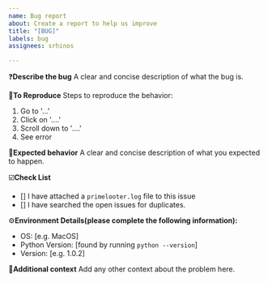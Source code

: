 ```yaml
---
name: Bug report
about: Create a report to help us improve
title: "[BUG]"
labels: bug
assignees: srhinos

---
```


❓**Describe the bug**
A clear and concise description of what the bug is.

📝**To Reproduce**
Steps to reproduce the behavior:
1. Go to '...'
2. Click on '....'
3. Scroll down to '....'
4. See error

🔎**Expected behavior**
A clear and concise description of what you expected to happen.

☑️**Check List**
* []  I have attached a `primelooter.log` file to this issue
* []  I have searched the open issues for duplicates.

⚙️**Environment Details(please complete the following information):**
 - OS: [e.g. MacOS]
 - Python Version: [found by running `python --version`]
 - Version: [e.g. 1.0.2]

💬**Additional context**
Add any other context about the problem here.
